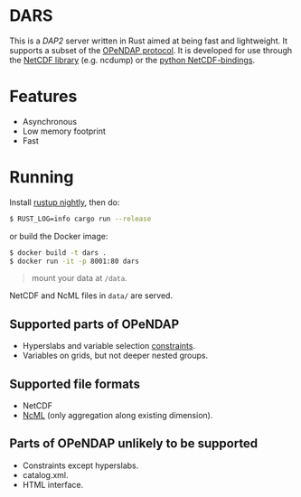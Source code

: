 # DARS

This is a _DAP2_ server written in Rust aimed at being fast and lightweight. It supports a subset of the [OPeNDAP protocol](https://opendap.github.io/documentation/UserGuideComprehensive.html). It is developed for use through the [NetCDF library](https://www.unidata.ucar.edu/software/netcdf/) (e.g. ncdump) or the [python NetCDF-bindings](https://unidata.github.io/netcdf4-python/netCDF4/index.html).

# Features
* Asynchronous
* Low memory footprint
* Fast

# Running

Install [rustup nightly](https://github.com/rust-lang/rustup#working-with-nightly-rust), then do:

```sh
$ RUST_LOG=info cargo run --release
```

or build the Docker image:

```sh
$ docker build -t dars .
$ docker run -it -p 8001:80 dars
```

> mount your data at `/data`.

NetCDF and NcML files in `data/` are served.

## Supported parts of OPeNDAP
* Hyperslabs and variable selection [constraints](https://opendap.github.io/documentation/UserGuideComprehensive.html#Constraint_Expressions).
* Variables on grids, but not deeper nested groups.

## Supported file formats
* NetCDF
* [NcML](https://www.unidata.ucar.edu/software/netcdf-java/current/ncml/Aggregation.html) (only aggregation along existing dimension).

## Parts of OPeNDAP unlikely to be supported
* Constraints except hyperslabs.
* catalog.xml.
* HTML interface.

